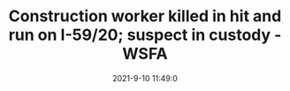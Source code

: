 ---
"title": "Construction worker killed in hit and run on I-59/20; suspect in custody - WSFA"
"date": "2021-9-10 11:49:0"
"feed_name": "GOOGLENEWSCONSTRUCTION"
"feed_website": "https://news.google.com/search?q=construction%2Bincident&hl=en-US&gl=US&ceid=US:en"
"feed_rss": "https://news.google.com/rss/search?q=construction%2Bincident&hl=en-US&gl=US&ceid=US:en"
"link": "https://www.wsfa.com/2021/09/10/construction-worker-killed-hit-run-i-5920/"
"file": "_posts/2021-1-1-ad1256c90663bb9e3c8b180ffb773ab4b21cf9a6.md"
"accident": "1"
"drilling": "0"
---